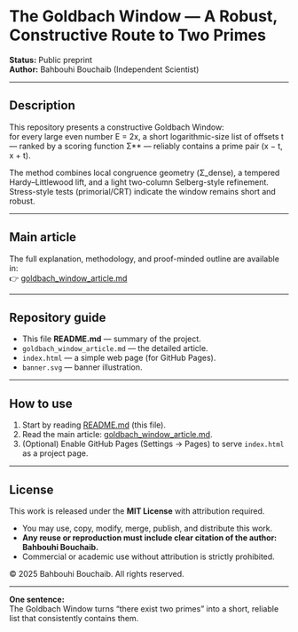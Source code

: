 # The Goldbach Window — A Robust, Constructive Route to Two Primes

**Status:** Public preprint  
**Author:** Bahbouhi Bouchaib (Independent Scientist)

---

## Description
This repository presents a constructive Goldbach Window:  
for every large even number E = 2x, a short logarithmic-size list of offsets t — ranked by a scoring function Σ** — reliably contains a prime pair (x − t, x + t).

The method combines local congruence geometry (Σ_dense), a tempered Hardy–Littlewood lift, and a light two-column Selberg-style refinement.  
Stress-style tests (primorial/CRT) indicate the window remains short and robust.

---

## Main article
The full explanation, methodology, and proof-minded outline are available in:  
👉 [goldbach_window_article.md](goldbach_window_article.md)

---

## Repository guide
- This file **README.md** — summary of the project.  
- `goldbach_window_article.md` — the detailed article.  
- `index.html` — a simple web page (for GitHub Pages).  
- `banner.svg` — banner illustration.

---

## How to use
1. Start by reading [README.md](README.md) (this file).  
2. Read the main article: [goldbach_window_article.md](goldbach_window_article.md).  
3. (Optional) Enable GitHub Pages (Settings → Pages) to serve `index.html` as a project page.

---

## License
This work is released under the **MIT License** with attribution required.  

- You may use, copy, modify, merge, publish, and distribute this work.  
- **Any reuse or reproduction must include clear citation of the author: Bahbouhi Bouchaib.**  
- Commercial or academic use without attribution is strictly prohibited.  

© 2025 Bahbouhi Bouchaib. All rights reserved.

---

**One sentence:**  
The Goldbach Window turns “there exist two primes” into a short, reliable list that consistently contains them.
